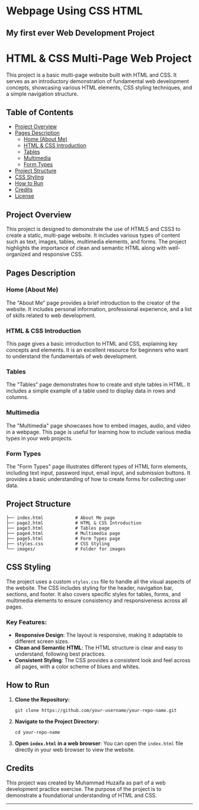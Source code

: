 # Webpage Using CSS HTML
 My first ever Web Development Project 
---

# HTML & CSS Multi-Page Web Project

This project is a basic multi-page website built with HTML and CSS. It serves as an introductory demonstration of fundamental web development concepts, showcasing various HTML elements, CSS styling techniques, and a simple navigation structure.

## Table of Contents
- [Project Overview](#project-overview)
- [Pages Description](#pages-description)
  - [Home (About Me)](#home-about-me)
  - [HTML & CSS Introduction](#html--css-introduction)
  - [Tables](#tables)
  - [Multimedia](#multimedia)
  - [Form Types](#form-types)
- [Project Structure](#project-structure)
- [CSS Styling](#css-styling)
- [How to Run](#how-to-run)
- [Credits](#credits)
- [License](#license)

## Project Overview

This project is designed to demonstrate the use of HTML5 and CSS3 to create a static, multi-page website. It includes various types of content such as text, images, tables, multimedia elements, and forms. The project highlights the importance of clean and semantic HTML along with well-organized and responsive CSS.

## Pages Description

### Home (About Me)
The "About Me" page provides a brief introduction to the creator of the website. It includes personal information, professional experience, and a list of skills related to web development.

### HTML & CSS Introduction
This page gives a basic introduction to HTML and CSS, explaining key concepts and elements. It is an excellent resource for beginners who want to understand the fundamentals of web development.

### Tables
The "Tables" page demonstrates how to create and style tables in HTML. It includes a simple example of a table used to display data in rows and columns.

### Multimedia
The "Multimedia" page showcases how to embed images, audio, and video in a webpage. This page is useful for learning how to include various media types in your web projects.

### Form Types
The "Form Types" page illustrates different types of HTML form elements, including text input, password input, email input, and submission buttons. It provides a basic understanding of how to create forms for collecting user data.

## Project Structure

```
├── index.html            # About Me page
├── page2.html            # HTML & CSS Introduction
├── page3.html            # Tables page
├── page4.html            # Multimedia page
├── page5.html            # Form Types page
├── styles.css            # CSS Styling
└── images/               # Folder for images
```

## CSS Styling

The project uses a custom `styles.css` file to handle all the visual aspects of the website. The CSS includes styling for the header, navigation bar, sections, and footer. It also covers specific styles for tables, forms, and multimedia elements to ensure consistency and responsiveness across all pages.

### Key Features:
- **Responsive Design**: The layout is responsive, making it adaptable to different screen sizes.
- **Clean and Semantic HTML**: The HTML structure is clear and easy to understand, following best practices.
- **Consistent Styling**: The CSS provides a consistent look and feel across all pages, with a color scheme of blues and whites.

## How to Run

1. **Clone the Repository:**
   ```
   git clone https://github.com/your-username/your-repo-name.git
   ```
2. **Navigate to the Project Directory:**
   ```
   cd your-repo-name
   ```
3. **Open `index.html` in a web browser**:
   You can open the `index.html` file directly in your web browser to view the website.

## Credits

This project was created by Muhammad Huzaifa as part of a web development practice exercise. The purpose of the project is to demonstrate a foundational understanding of HTML and CSS.

---
